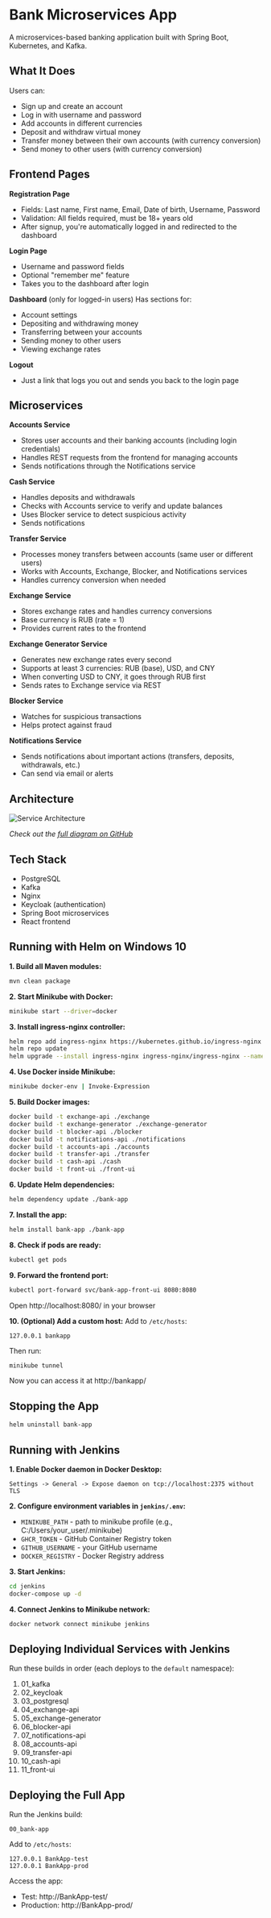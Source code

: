# Bank Microservices App

A microservices-based banking application built with Spring Boot, Kubernetes, and Kafka.

## What It Does

Users can:
- Sign up and create an account
- Log in with username and password
- Add accounts in different currencies
- Deposit and withdraw virtual money
- Transfer money between their own accounts (with currency conversion)
- Send money to other users (with currency conversion)

## Frontend Pages

**Registration Page**
- Fields: Last name, First name, Email, Date of birth, Username, Password
- Validation: All fields required, must be 18+ years old
- After signup, you're automatically logged in and redirected to the dashboard

**Login Page**
- Username and password fields
- Optional "remember me" feature
- Takes you to the dashboard after login

**Dashboard** (only for logged-in users)
Has sections for:
- Account settings
- Depositing and withdrawing money
- Transferring between your accounts
- Sending money to other users
- Viewing exchange rates

**Logout**
- Just a link that logs you out and sends you back to the login page

## Microservices

**Accounts Service**
- Stores user accounts and their banking accounts (including login credentials)
- Handles REST requests from the frontend for managing accounts
- Sends notifications through the Notifications service

**Cash Service**
- Handles deposits and withdrawals
- Checks with Accounts service to verify and update balances
- Uses Blocker service to detect suspicious activity
- Sends notifications

**Transfer Service**
- Processes money transfers between accounts (same user or different users)
- Works with Accounts, Exchange, Blocker, and Notifications services
- Handles currency conversion when needed

**Exchange Service**
- Stores exchange rates and handles currency conversions
- Base currency is RUB (rate = 1)
- Provides current rates to the frontend

**Exchange Generator Service**
- Generates new exchange rates every second
- Supports at least 3 currencies: RUB (base), USD, and CNY
- When converting USD to CNY, it goes through RUB first
- Sends rates to Exchange service via REST

**Blocker Service**
- Watches for suspicious transactions
- Helps protect against fraud

**Notifications Service**
- Sends notifications about important actions (transfers, deposits, withdrawals, etc.)
- Can send via email or alerts

## Architecture

![Service Architecture](https://github.com/mynameisSergey/BankApp/blob/main/image/schema.png)

_Check out the [full diagram on GitHub](https://github.com/mynameisSergey/BankApp/blob/main/image/schema.png)_

## Tech Stack

- PostgreSQL
- Kafka
- Nginx
- Keycloak (authentication)
- Spring Boot microservices
- React frontend

## Running with Helm on Windows 10

**1. Build all Maven modules:**
```bash
mvn clean package
```

**2. Start Minikube with Docker:**
```bash
minikube start --driver=docker
```

**3. Install ingress-nginx controller:**
```bash
helm repo add ingress-nginx https://kubernetes.github.io/ingress-nginx
helm repo update
helm upgrade --install ingress-nginx ingress-nginx/ingress-nginx --namespace ingress-nginx --create-namespace
```

**4. Use Docker inside Minikube:**
```bash
minikube docker-env | Invoke-Expression
```

**5. Build Docker images:**
```bash
docker build -t exchange-api ./exchange
docker build -t exchange-generator ./exchange-generator
docker build -t blocker-api ./blocker
docker build -t notifications-api ./notifications
docker build -t accounts-api ./accounts
docker build -t transfer-api ./transfer
docker build -t cash-api ./cash
docker build -t front-ui ./front-ui
```

**6. Update Helm dependencies:**
```bash
helm dependency update ./bank-app
```

**7. Install the app:**
```bash
helm install bank-app ./bank-app
```

**8. Check if pods are ready:**
```bash
kubectl get pods
```

**9. Forward the frontend port:**
```bash
kubectl port-forward svc/bank-app-front-ui 8080:8080
```
Open http://localhost:8080/ in your browser

**10. (Optional) Add a custom host:**
Add to `/etc/hosts`:
```
127.0.0.1 bankapp
```
Then run:
```bash
minikube tunnel
```
Now you can access it at http://bankapp/

## Stopping the App

```bash
helm uninstall bank-app
```

## Running with Jenkins

**1. Enable Docker daemon in Docker Desktop:**
```
Settings -> General -> Expose daemon on tcp://localhost:2375 without TLS
```

**2. Configure environment variables in `jenkins/.env`:**
- `MINIKUBE_PATH` - path to minikube profile (e.g., C:/Users/your_user/.minikube)
- `GHCR_TOKEN` - GitHub Container Registry token
- `GITHUB_USERNAME` - your GitHub username
- `DOCKER_REGISTRY` - Docker Registry address

**3. Start Jenkins:**
```bash
cd jenkins
docker-compose up -d
```

**4. Connect Jenkins to Minikube network:**
```bash
docker network connect minikube jenkins
```

## Deploying Individual Services with Jenkins

Run these builds in order (each deploys to the `default` namespace):

1. 01_kafka
2. 02_keycloak
3. 03_postgresql
4. 04_exchange-api
5. 05_exchange-generator
6. 06_blocker-api
7. 07_notifications-api
8. 08_accounts-api
9. 09_transfer-api
10. 10_cash-api
11. 11_front-ui

## Deploying the Full App

Run the Jenkins build:
```
00_bank-app
```

Add to `/etc/hosts`:
```
127.0.0.1 BankApp-test
127.0.0.1 BankApp-prod
```

Access the app:
- Test: http://BankApp-test/
- Production: http://BankApp-prod/
